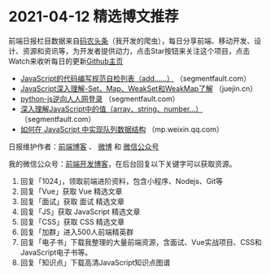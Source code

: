# 2021-04-12 精选博文推荐

前端日报栏目数据来自[码农头条](https://toutiao.qdkfweb.cn/)（我开发的爬虫），每日分享前端、移动开发、设计、资源和资讯等，为开发者提供动力，点击Star按钮来关注这个项目，点击Watch来收听每日的更新[Github主页](https://github.com/kujian/frontendDaily)
* [JavaScript的代码编写规范自检列表（add&#8230;&#8230;）](https://segmentfault.com/a/1190000039812067) （segmentfault.com）
* [JavaScript深入理解-Set、Map、WeakSet和WeakMap了解](https://juejin.cn/post/6950151024024191013) （juejin.cn）
* [python-js逆向人人网登录](https://segmentfault.com/a/1190000039811434) （segmentfault.com）
* [深入理解JavaScript中的值（array、string、number&#8230;）](https://segmentfault.com/a/1190000039810532) （segmentfault.com）
* [如何在 JavaScript 中实现队列数据结构](https://mp.weixin.qq.com/s/cD8M7c34tNDOgJQ76G86Jw) （mp.weixin.qq.com）

日报维护作者：[前端博客](https://qdkfweb.cn/) 、 [微博](http://weibo.com/kujian) 和 [微信公众号](https://open.weixin.qq.com/qr/code?username=caibaojian_com)

我的微信公众号：[前端开发博客](https://open.weixin.qq.com/qr/code?username=caibaojian_com)，在后台回复以下关键字可以获取资源。

1. 回复「1024」，领取前端进阶资料，包含小程序、Nodejs、Git等
2. 回复「Vue」获取 Vue 精选文章
3. 回复「面试」获取 面试 精选文章
4. 回复「JS」获取 JavaScript 精选文章
5. 回复「CSS」获取 CSS 精选文章
6. 回复「加群」进入500人前端精英群
7. 回复「电子书」下载我整理的大量前端资源，含面试、Vue实战项目、CSS和JavaScript电子书等。
8. 回复「知识点」下载高清JavaScript知识点图谱